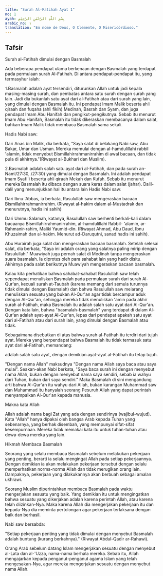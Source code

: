 ```yaml
---
title: "Surah Al-Fatihah Ayat 1"
no: 1
ayah: بِسْمِ اللّٰهِ الرَّحْمٰنِ الرَّحِيْمِ
arabic_no: ١
translation: "Em nome de Deus, O Clemente, O Misericórdioso."
---
```


## Tafsir

Surah al-Fatihah dimulai dengan Basmalah

Ada beberapa pendapat ulama berkenaan dengan Basmalah yang terdapat pada permulaan surah Al-Fatihah. Di antara pendapat-pendapat itu, yang termasyhur ialah:

1.Basmalah adalah ayat tersendiri, diturunkan Allah untuk jadi kepala masing-masing surah, dan pembatas antara satu surah dengan surah yang lain. Jadi dia bukanlah satu ayat dari al-Fatihah atau dari surah yang lain, yang dimulai dengan Basmalah itu. Ini pendapat Imam Malik beserta ahli qiraah dan fuqaha (ahli fikih) Medinah, Basrah dan Syam, dan juga pendapat Imam Abu Hanifah dan pengikut-pengikutnya. Sebab itu menurut Imam Abu Hanifah, Basmalah itu tidak dikeraskan membacanya dalam salat, bahkan Imam Malik tidak membaca Basmalah sama sekali.

Hadis Nabi saw:

Dari Anas bin Malik, dia berkata, "Saya salat di belakang Nabi saw, Abu Bakar, Umar dan Usman. Mereka memulai dengan al-hamdulillahi rabbil 'alamin, tidak menyebut Bismillahirrahmanirrahim di awal bacaan, dan tidak pula di akhirnya."(Riwayat al-Bukhari dan Muslim).

2.Basmalah adalah salah satu ayat dari al-Fatihah, dan pada surah an-Naml/27:30, /27:30) yang dimulai dengan Basmalah. Ini adalah pendapat Imam Syafi'i beserta ahli qiraah Mekah dan Kufah. Sebab itu menurut mereka Basmalah itu dibaca dengan suara keras dalam salat (jahar). Dalil-dalil yang menunjukkan hal itu antara lain Hadis Nabi saw: 

Dari Ibnu 'Abbas, ia berkata, Rasulullah saw mengeraskan bacaan Bismillahirrahmanirrahim. (Riwayat al-hakim dalam al-Mustadrak dan menurutnya, hadis ini sahih)

Dari Ummu Salamah, katanya, Rasulullah saw berhenti berkali-kali dalam bacaanya Bismillahirrahmanirrahim, al-hamdulillahi Rabbil- 'alamin, ar-Rahmanir-rahim, Maliki Yaumid-din. (Riwayat Ahmad, Abu Daud, Ibnu Khuzaimah dan al-hakim. Menurut ad-Daruqutni, sanad hadis ini sahih).

Abu Hurairah juga salat dan mengeraskan bacaan basmalah. Setelah selesai salat, dia berkata, "Saya ini adalah orang yang salatnya paling mirip dengan Rasulullah." Muawiyah juga pernah salat di Medinah tanpa mengeraskan suara basmalah. Ia diprotes oleh para sahabat lain yang hadir disitu. Akhirnya pada salat berikutnya Muawiyah mengeraskan bacaan basmalah. 

Kalau kita perhatikan bahwa sahabat-sahabat Rasulullah saw telah sependapat menuliskan Basmalah pada permulaan surah dari surah Al-Qur'an, kecuali surah at-Taubah (karena memang dari semula turunnya tidak dimulai dengan Basmalah) dan bahwa Rasulullah saw melarang menuliskan sesuatu yang bukan Al-Qur'an agar tidak bercampur aduk dengan Al-Qur'an, sehingga mereka tidak menuliskan 'amin pada akhir surah al-Fatihah, maka Basmalah itu adalah salah satu ayat dari Al-Qur'an. Dengan kata lain, bahwa "basmalah-basmalah" yang terdapat di dalam Al-Qur'an adalah ayat-ayat Al-Qur'an, lepas dari pendapat apakah satu ayat dari al-Fatihah atau dari surah lain, yang dimulai dengan Basmalah atau tidak.

Sebagaimana disebutkan di atas bahwa surah al-Fatihah itu terdiri dari tujuh ayat. Mereka yang berpendapat bahwa Basmalah itu tidak termasuk satu ayat dari al-Fatihah, memandang:

adalah salah satu ayat, dengan demikian ayat-ayat al-Fatihah itu tetap tujuh.

"Dengan nama Allah" maksudnya "Dengan nama Allah saya baca atau saya mulai". Seakan-akan Nabi berkata, "Saya baca surah ini dengan menyebut nama Allah, bukan dengan menyebut nama saya sendiri, sebab ia wahyu dari Tuhan, bukan dari saya sendiri." Maka Basmalah di sini mengandung arti bahwa Al-Qur'an itu wahyu dari Allah, bukan karangan Muhammad saw dan Muhammad itu hanyalah seorang Pesuruh Allah yang dapat perintah menyampaikan Al-Qur'an kepada manusia.

Makna kata Allah 

Allah adalah nama bagi Zat yang ada dengan sendirinya (wajibul-wujud). Kata "Allah" hanya dipakai oleh bangsa Arab kepada Tuhan yang sebenarnya, yang berhak disembah, yang mempunyai sifat-sifat kesempurnaan. Mereka tidak memakai kata itu untuk tuhan-tuhan atau dewa-dewa mereka yang lain. 

Hikmah Membaca Basmalah

Seorang yang selalu membaca Basmalah sebelum melakukan pekerjaan yang penting, berarti ia selalu mengingat Allah pada setiap pekerjaannya. Dengan demikian ia akan melakukan pekerjaan tersebut dengan selalu memperhatikan norma-norma Allah dan tidak merugikan orang lain. Dampaknya, pekerjaan yang dilakukannya akan berbuah sebagai amalan ukhrawi. 

Seorang Muslim diperintahkan membaca Basmalah pada waktu mengerjakan sesuatu yang baik. Yang demikian itu untuk mengingatkan bahwa sesuatu yang dikerjakan adalah karena perintah Allah, atau karena telah diizinkan-Nya. Maka karena Allah dia mengerjakan pekerjaan itu dan kepada-Nya dia meminta pertolongan agar pekerjaan terlaksana dengan baik dan berhasil.

Nabi saw bersabda:

"Setiap pekerjaan penting yang tidak dimulai dengan menyebut Basmalah adalah buntung (kurang berkahnya)." (Riwayat Abdul-Qadir ar-Rahawi).

Orang Arab sebelum datang Islam mengerjakan sesuatu dengan menyebut al-Lata dan al-'Uzza, nama-nama berhala mereka. Sebab itu, Allah mengajarkan kepada penganut-penganut agama Islam yang telah mengesakan-Nya, agar mereka mengerjakan sesuatu dengan menyebut nama Allah.
